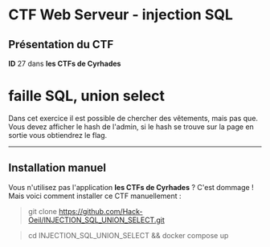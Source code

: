 # CTF Web Serveur - injection SQL

## Présentation du CTF 
**ID** 27 dans **les CTFs de Cyrhades**


# faille SQL, union select
Dans cet exercice il est possible de chercher des vêtements, mais pas que.
Vous devez afficher le hash de l'admin, si le hash se trouve sur la page en sortie vous obtiendrez le flag.

-----------

## Installation manuel
Vous n'utilisez pas l'application **les CTFs de Cyrhades** ? C'est dommage !
Mais voici comment installer ce CTF manuellement :

> git clone https://github.com/Hack-Oeil/INJECTION_SQL_UNION_SELECT.git

> cd INJECTION_SQL_UNION_SELECT && docker compose up
